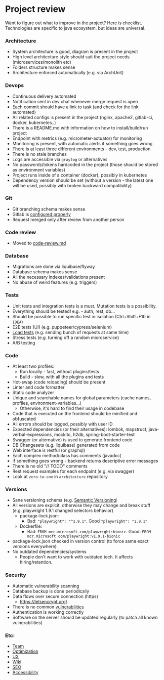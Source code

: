 # Project review
Want to figure out what to improve in the project? Here is checklist. Technologies are specific to java ecosystem, but ideas are universal.

### Architecture
* System architecture is good, diagram is present in the project
* High level architecture style should suit the project needs (microservices/monolith etc)
* Folders structure makes sense
* Architecture enforced automatically (e.g. via ArchUnit)

### Devops
* Continuous delivery automated
* Notification sent in dev chat whenever merge request is open
* Each commit should have a link to task (and check for the link automated)
* All related configs is present in the project (nginx, apache2, gitlab-ci, docker, kubernetes..)
* There is a README.md with information on how to install/build/run project
* Endpoint with metrics (e.g. micrometer-actuator) for monitoring
* Monitoring is present, with automatic alerts if something goes wrong
* There is at least three different environments - dev, test, production
* There is no stale branches
* Logs are accessible via `graylog` or alternatives
* No passwords/tokens hardcoded in the project (those should be stored as environment variables)
* Project runs inside of a container (docker), possibly in kubernetes
* Dependency version should be set (without a version - the latest one will be used, possibly with broken backward compatibility)

### Git
* Git branching schema makes sense
* Gitlab is [configured properly](../commands-links/gitlab.md)
* Request merged only after review from another person

### Code review
* Moved to [code-review.md](code-review.md)

### Database
* Migrations are done via liquibase/flyway
* Database schema makes sense
* All the necessary indexes/validations present
* No abuse of weird features (e.g. triggers)

### Tests
* Unit tests and integration tests is a must. Mutation tests is a possibility.
* Everything should be tested! e.g. - auth, rest, db...
* Should be possible to run specific test in isolation (Ctrl+Shift+F10 in `IDEA`)
* E2E tests (UI) (e.g. puppeteer/cypress/selenium)
* [Load tests](load-testing/load-testing.md) (e.g. sending bunch of requests at same time)
* Stress tests (e.g. turning off a random microservice)
* A/B testing

### Code
* At least two profiles:
    * Run locally - fast, without plugins/tests 
    * Build - slow, with all the plugins and tests
* Hot-swap (code reloading) should be present
* Linter and code formatter
* Static code analyzer
* Unique and searchable names for global parameters (cache names, profiles, environment-variables...)
    * Otherwise, it's hard to find their usage in codebase 
* Code that is executed on the frontend should be minified and obfuscated
* All errors should be logged, possibly with user ID
* Expected dependencies (or their alternatives): lombok, mapstruct, java-verbal-expressions, mockito, h2db, spring-boot-starter-test
* Swagger (or alternative) is used to generate frontend code
* DB Changesets (e.g. liquibase) generated from code
* Web interface is restful (or graphql)
* Each complex method/class has comments (javadoc)
* If something goes wrong - backend returns descriptive error messages
* There is no old "// TODO" comments
* Rest request examples for each endpoint (e.g. via swagger)
* Look at `zero-to-one` in `architecture` repository

### Versions
* Sane versioning schema (e.g. [Semantic Versioning](https://semver.org/))
* All versions are explicit, otherwise they may change and break stuff (e.g. playwright 1.9.1 changed selectors behavior)
    * package-lock.json:
        * Bad: `"playwright": "^1.9.1"`. Good `"playwright": "1.9.1"`
    * Dockerfile:
        * Bad: `FROM mcr.microsoft.com/playwright:bionic`. Good: `FROM mcr.microsoft.com/playwright:v1.9.1-bionic`
* package-lock.json checked in version control (to force same exact versions everywhere)
* No outdated dependencies/systems
    * People don't want to work with outdated tech. It affects hiring/retention. 

### Security
* Automatic vulnerability scanning
* Database backup is done periodically
* Data flows over secure connection (https)
    * https://letsencrypt.org/
* There is no common [vulnerabilities](https://github.com/Hofls/computer-security/tree/master/vulnerabilities-examples/frontend/src/vulnerability)
* Authentication is working correctly
* Software on the server should be updated regularly (to patch all known vulnerabilities)

### Etc:
* [Team](../../social/team.md)
* [Optimization](../optimization.md)
* [UX](human-computer/user-experience.md)
* [Wiki](../../etc/wiki.md)
* [SEO](seo.md)
* [Accessibility](human-computer/accessibility.md)
